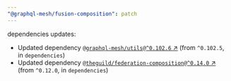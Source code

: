 ```yaml
---
"@graphql-mesh/fusion-composition": patch
---
```

dependencies updates:
  - Updated dependency [`@graphql-mesh/utils@^0.102.6` ↗︎](https://www.npmjs.com/package/@graphql-mesh/utils/v/0.102.6) (from `^0.102.5`, in `dependencies`)
  - Updated dependency [`@theguild/federation-composition@^0.14.0` ↗︎](https://www.npmjs.com/package/@theguild/federation-composition/v/0.14.0) (from `^0.12.0`, in `dependencies`)
